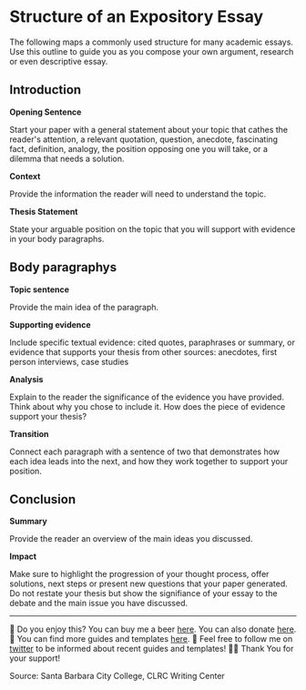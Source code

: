 # Structure of an Expository Essay

The following maps a commonly used structure for many academic essays. Use this outline to guide you as you compose your own argument, research or even descriptive essay.

## Introduction

**Opening Sentence**

Start your paper with a general statement about your topic that cathes the reader's attention, a relevant quotation, question, anecdote, fascinating fact, definition, analogy, the position opposing one you will take, or a dilemma that needs a solution.

**Context**

Provide the information the reader will need to understand the topic.

**Thesis Statement**

State your arguable position on the topic that you will support with evidence in your body paragraphs.

## Body paragraphys

**Topic sentence**

Provide the main idea of the paragraph.

**Supporting evidence**

Include specific textual evidence: cited quotes, paraphrases or summary, or evidence that supports your thesis from other sources: anecdotes, first person interviews, case studies

**Analysis**

Explain to the reader the significance of the evidence you have provided. Think about why you chose to include it. How does the piece of evidence support your thesis?

**Transition**

Connect each paragraph with a sentence of two that demonstrates how each idea leads into the next, and how they work together to support your position. 

## Conclusion

**Summary**

Provide the reader an overview of the main ideas you discussed.

**Impact**

Make sure to highlight the progression of your thought process, offer solutions, next steps or present new questions that your paper generated. Do not restate your thesis but show the signifiance of your essay to the debate and the main issue you have discussed.

---

👋 Do you enjoy this? You can buy me a beer [here](http://www.buymeacoffee.com/Doodables). You can also donate [here](http://paypal.me/doodables). 
📌 You can find more guides and templates [here](https://gumroad.com/doodables).
🎉 Feel free to follow me on [twitter](https://twitter.com/doodables) to be informed about recent guides and templates!
🙏🏼 Thank You for your support! 

Source: Santa Barbara City College, CLRC Writing Center